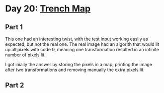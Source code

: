 # Day 20: [Trench Map](https://adventofcode.com/2021/day/20)

## Part 1

This one had an interesting twist, with the test input working easily as expected, but not the real one. The real image had an algorith that would lit up all pixels with code 0, meaning one transformation resulted in an infinite number of pixels lit.

I got inially the answer by storing the pixels in a map, printing the image after two transformations and removing manually the extra pixels lit.

## Part 2

